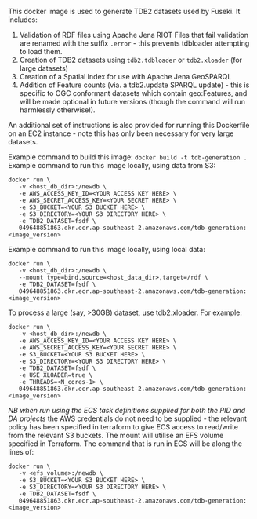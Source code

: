 This docker image is used to generate TDB2 datasets used by Fuseki.
It includes:

1. Validation of RDF files using Apache Jena RIOT
   Files that fail validation are renamed with the suffix `.error` - this prevents tdbloader attempting to load them.
2. Creation of TDB2 datasets using `tdb2.tdbloader` or `tdb2.xloader` (for large datasets)
3. Creation of a Spatial Index for use with Apache Jena GeoSPARQL
4. Addition of Feature counts (via. a tdb2.update SPARQL update) - this is specific to OGC conformant datasets which contain geo:Features, and will be made optional in future versions (though the command will run harmlessly otherwise!).

An additional set of instructions is also provided for running this Dockerfile on an EC2 instance - note this has only been necessary for very large datasets.

Example command to build this image:
`docker build -t tdb-generation .`
Example command to run this image locally, using data from S3:
```
docker run \
   -v <host_db_dir>:/newdb \
   -e AWS_ACCESS_KEY_ID=<YOUR ACCESS KEY HERE> \
   -e AWS_SECRET_ACCESS_KEY=<YOUR SECRET HERE> \
   -e S3_BUCKET=<YOUR S3 BUCKET HERE> \
   -e S3_DIRECTORY=<YOUR S3 DIRECTORY HERE> \
   -e TDB2_DATASET=fsdf \
   049648851863.dkr.ecr.ap-southeast-2.amazonaws.com/tdb-generation:<image_version>
```

Example command to run this image locally, using local data:
```
docker run \
   -v <host_db_dir>:/newdb \
   --mount type=bind,source=<host_data_dir>,target=/rdf \
   -e TDB2_DATASET=fsdf \
   049648851863.dkr.ecr.ap-southeast-2.amazonaws.com/tdb-generation:<image_version>
```

To process a large (say, >30GB) dataset, use tdb2.xloader. For example:

```
docker run \
   -v <host_db_dir>:/newdb \
   -e AWS_ACCESS_KEY_ID=<YOUR ACCESS KEY HERE> \
   -e AWS_SECRET_ACCESS_KEY=<YOUR SECRET HERE> \
   -e S3_BUCKET=<YOUR S3 BUCKET HERE> \
   -e S3_DIRECTORY=<YOUR S3 DIRECTORY HERE> \
   -e TDB2_DATASET=fsdf \
   -e USE_XLOADER=true \
   -e THREADS=<N_cores-1> \
   049648851863.dkr.ecr.ap-southeast-2.amazonaws.com/tdb-generation:<image_version>
```

_NB when run using the ECS task definitions supplied for both the PID and DA projects_ the AWS credentials do not need to be supplied - the relevant policy has been specified in terraform to give ECS access to read/write from the relevant S3 buckets. The mount will utilise an EFS volume specified in Terraform. The command that is run in ECS will be along the lines of:

```
docker run \
   -v <efs_volume>:/newdb \
   -e S3_BUCKET=<YOUR S3 BUCKET HERE> \
   -e S3_DIRECTORY=<YOUR S3 DIRECTORY HERE> \
   -e TDB2_DATASET=fsdf \
   049648851863.dkr.ecr.ap-southeast-2.amazonaws.com/tdb-generation:<image_version>
```